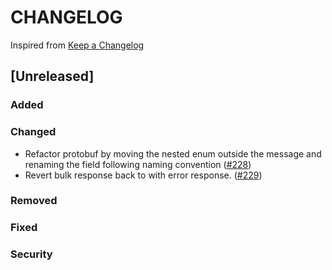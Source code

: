 # CHANGELOG

Inspired from [Keep a Changelog](https://keepachangelog.com/en/1.0.0/)

## [Unreleased]
### Added

### Changed
- Refactor protobuf by moving the nested enum outside the message and renaming the field following naming convention  ([#228](https://github.com/opensearch-project/opensearch-protobufs/pull/228))
- Revert bulk response back to with error response. ([#229](https://github.com/opensearch-project/opensearch-protobufs/pull/229))

### Removed

### Fixed

### Security
